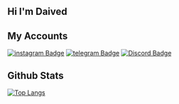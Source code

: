 ## Hi I'm Daived 





## My Accounts
[![instagram Badge](https://img.shields.io/badge/-@eii3-e74c3c?style=flat&labelColor=e84393&logo=instagram&logoColor=white)](https://instagram.com/eii3)
[![telegram Badge](https://img.shields.io/badge/-@Daiived-1ca0f1?style=flat&labelColor=1ca0f1&logo=telegram&logoColor=white)](https://t.me/Daiived)
[![Discord Badge](https://img.shields.io/badge/-Daived-607aa3?style=flat&labelColor=44658b&logo=Discord&logoColor=white)](https://discordapp.com/user/314721544901361664)












## Github Stats



[![Top Langs](https://github-readme-stats.vercel.app/api/top-langs/?username=McDaived&langs_count=8)](https://github.com/anuraghazra/github-readme-stats)
